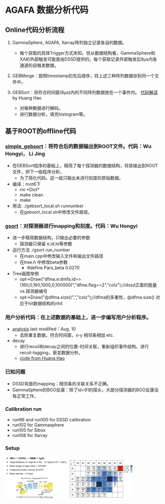 
# AGAFA 数据分析代码

## Online代码分析流程

1. GammaSphere, AGAFA, Xarray阵列独立记录各自的数据。
   - 每个获取的具体Trigger方式未知。但从数据结构看，GammaSphere和XA的外部触发可能是由DSSD提供的。每个获取记录外部触发后8μs内各通道的自触发数据。 

2. GEBMerge：按照timestamp的先后顺序，将上述三种阵列数据存到同一个文件中。
 
3. GEBSort：将符合时间窗(8μs)内的不同阵列数据放在一个事件内。 [代码解读](https://zhihuanli.github.io/AGAFA-data-analysis/Program.html) by Huang Hao

   - 对每种数据进行解码。
   - 进行数据分析，填充histogram等。
   
## 基于ROOT的offline代码

### [simple_gebsort](https://github.com/wuhongyi/simple_gebsort)：将符合后的数据输出到ROOT文件。代码：Wu Hongyi， Li Jing
 - 在GEBSort程序的基础上，精简了每个探测器的数据结构，将其输出到ROOT文件，供下一级程序分析。
   - 为了简化代码，这一级只输出未进行刻度的原始数据。
 - 编译：root6下
   - rm \*Dict\*
   - make clean
   - make
 - 用法: ./gebsort_local.sh runnumber
   - 在gebsort_local.sh中修改文件路径。
  
  ### [gsort](https://github.com/wuhongyi/gsmfma372)：对探测器进行mapping和刻度。代码：Wu Hongyi
  - 进一步精简数据结构，只输出必要的参数
    - 探测器只保留 e,id,ts等参数
  - 运行方法 ./gsort run_number
    - 在main.cpp中修改输入文件和输出文件路径
    - 在tree.h 中修改beta参数
      - #define Pars_beta 0.0270
  - Tree画图举例
    - opt->Draw("dfma.e:dmfa.id>>(160,0,160,1000,0,100000)","dfma.flag==2","colz");//dssd正面的能量 vs.探测器编号
    - opt->Draw("@dfma.size()",","colz");//dfma的多重性，@dfma.size() 对应于hit数据结构的nhit
    
   
### 用户分析代码：在上述数据的基础上，进一步编写用户分析程序。
-  [analysis](https://github.com/zhihuanli/AGAFA-data-analysis/tree/master/dfma) last modified：Aug. 10 
   - 去除重复数据，符合时间窗，x-y 相邻条相加 etc.
-  decay
   - 进行recoil和decay之间的位置-时间关联，重新组织事件结构，进行recoil-tagging，衰变数据分析。
   - [code from Huang Hao](https://github.com/IMP-HHuang/AGAFA-data-analysis)
   
### 已知问题
   - DSSD背面的mapping：相邻条的关联关系不正确。
   - GammaSphere的BGO反康：除了id=91的探头，大部分探测器的BGO反康没有正常工作。
   
### Calibration run
- run96 and run100 for DSSD calibration 
- run102 for Gammasphere
- run105 for Sibox
- run106 for Xarray

### Setup
<img src="fig/setup1.png" style="zoom:20%;" />
<img src="fig/setup2.png" style="zoom:20%;" />

